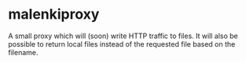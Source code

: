 # malenkiproxy

A small proxy which will (soon) write HTTP traffic to files. It will also be possible to return local files instead of 
the requested file based on the filename. 
